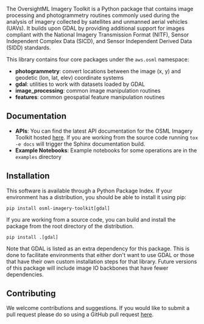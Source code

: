 The OversightML Imagery Toolkit is a Python package that contains image processing and photogrammetry routines commonly
used during the analysis of imagery collected by satellites and unmanned aerial vehicles (UAVs). It builds upon GDAL
by providing additional support for images compliant with the National Imagery Transmission Format (NITF), Sensor
Independent Complex Data (SICD), and Sensor Independent Derived Data (SIDD) standards.

This library contains four core packages under the `aws.osml` namespace:
* **photogrammetry**: convert locations between the image (x, y) and geodetic (lon, lat, elev) coordinate systems
* **gdal**: utilities to work with datasets loaded by GDAL
* **image_processing**: common image manipulation routines
* **features**: common geospatial feature manipulation routines

## Documentation

* **APIs**: You can find the latest API documentation for the OSML Imagery Toolkit hosted [here](https://awslabs.github.io/osml-imagery-toolkit/).
  If you are working from the source code running `tox -e docs` will trigger the Sphinx documentation build.
* **Example Notebooks**: Example notebooks for some operations are in the `examples` directory

## Installation

This software is available through a Python Package Index.
If your environment has a distribution, you should be able to install it using pip:
```shell
pip install osml-imagery-toolkit[gdal]
```

If you are working from a source code, you can build and install the package from the root directory of the
distribution.
```shell
pip install .[gdal]
```
Note that GDAL is listed as an extra dependency for this package. This is done to facilitate environments that either
don't want to use GDAL or those that have their own custom installation steps for that library. Future versions of
this package will include image IO backbones that have fewer dependencies.

## Contributing
We welcome contributions and suggestions. If you would like to submit a pull request please do so using a GitHub pull
request [here](https://github.com/awslabs/osml-imagery-toolkit/pulls).
